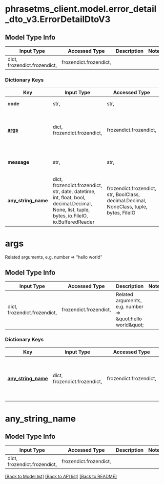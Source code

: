 # phrasetms_client.model.error_detail_dto_v3.ErrorDetailDtoV3

## Model Type Info

| Input Type                   | Accessed Type          | Description | Notes |
| ---------------------------- | ---------------------- | ----------- | ----- |
| dict, frozendict.frozendict, | frozendict.frozendict, |             |

### Dictionary Keys

| Key                 | Input Type                                                                                                                                  | Accessed Type                                                                           | Description                                                         | Notes      |
| ------------------- | ------------------------------------------------------------------------------------------------------------------------------------------- | --------------------------------------------------------------------------------------- | ------------------------------------------------------------------- | ---------- |
| **code**            | str,                                                                                                                                        | str,                                                                                    | Code, e.g. NOT_FOUND.                                               | [optional] |
| **[args](#args)**   | dict, frozendict.frozendict,                                                                                                                | frozendict.frozendict,                                                                  | Related arguments, e.g. number &#x3D;&gt; \&quot;hello world\&quot; | [optional] |
| **message**         | str,                                                                                                                                        | str,                                                                                    | Optional human-readable message.                                    | [optional] |
| **any_string_name** | dict, frozendict.frozendict, str, date, datetime, int, float, bool, decimal.Decimal, None, list, tuple, bytes, io.FileIO, io.BufferedReader | frozendict.frozendict, str, BoolClass, decimal.Decimal, NoneClass, tuple, bytes, FileIO | any string name can be used but the value must be the correct type  | [optional] |

# args

Related arguments, e.g. number => \"hello world\"

## Model Type Info

| Input Type                   | Accessed Type          | Description                                                         | Notes |
| ---------------------------- | ---------------------- | ------------------------------------------------------------------- | ----- |
| dict, frozendict.frozendict, | frozendict.frozendict, | Related arguments, e.g. number &#x3D;&gt; \&quot;hello world\&quot; |

### Dictionary Keys

| Key                                     | Input Type                   | Accessed Type          | Description                                                        | Notes      |
| --------------------------------------- | ---------------------------- | ---------------------- | ------------------------------------------------------------------ | ---------- |
| **[any_string_name](#any_string_name)** | dict, frozendict.frozendict, | frozendict.frozendict, | any string name can be used but the value must be the correct type | [optional] |

# any_string_name

## Model Type Info

| Input Type                   | Accessed Type          | Description | Notes |
| ---------------------------- | ---------------------- | ----------- | ----- |
| dict, frozendict.frozendict, | frozendict.frozendict, |             |

[[Back to Model list]](../../README.md#documentation-for-models) [[Back to API list]](../../README.md#documentation-for-api-endpoints) [[Back to README]](../../README.md)
